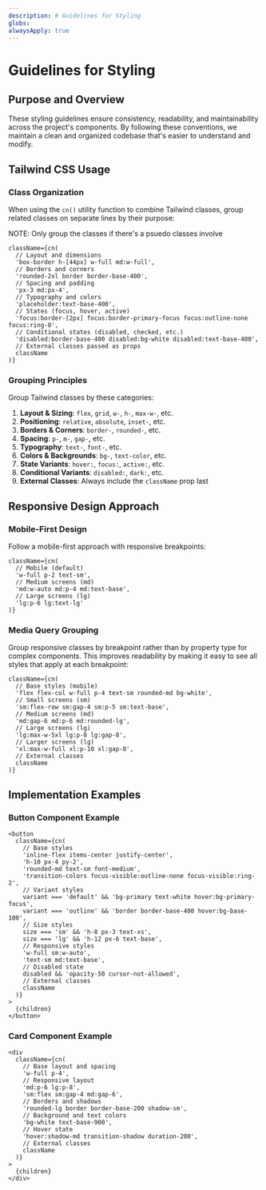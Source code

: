 ```yaml
---
description: # Guidelines for Styling
globs: 
alwaysApply: true
---
```

# Guidelines for Styling

## Purpose and Overview
These styling guidelines ensure consistency, readability, and maintainability across the project's components. By following these conventions, we maintain a clean and organized codebase that's easier to understand and modify.

## Tailwind CSS Usage

### Class Organization
When using the `cn()` utility function to combine Tailwind classes, group related classes on separate lines by their purpose:

NOTE: Only group the classes if there's a psuedo classes involve

```tsx
className={cn(
  // Layout and dimensions
  'box-border h-[44px] w-full md:w-full',
  // Borders and corners
  'rounded-2xl border border-base-400',
  // Spacing and padding
  'px-3 md:px-4',
  // Typography and colors
  'placeholder:text-base-400',
  // States (focus, hover, active)
  'focus:border-[2px] focus:border-primary-focus focus:outline-none focus:ring-0',
  // Conditional states (disabled, checked, etc.)
  'disabled:border-base-400 disabled:bg-white disabled:text-base-400',
  // External classes passed as props
  className
)}
```

### Grouping Principles
Group Tailwind classes by these categories:
1. **Layout & Sizing**: `flex`, `grid`, `w-`, `h-`, `max-w-`, etc.
2. **Positioning**: `relative`, `absolute`, `inset-`, etc.
3. **Borders & Corners**: `border-`, `rounded-`, etc.
4. **Spacing**: `p-`, `m-`, `gap-`, etc.
5. **Typography**: `text-`, `font-`, etc.
6. **Colors & Backgrounds**: `bg-`, `text-color`, etc.
7. **State Variants**: `hover:`, `focus:`, `active:`, etc.
8. **Conditional Variants**: `disabled:`, `dark:`, etc.
9. **External Classes**: Always include the `className` prop last

## Responsive Design Approach

### Mobile-First Design
Follow a mobile-first approach with responsive breakpoints:

```tsx
className={cn(
  // Mobile (default)
  'w-full p-2 text-sm',
  // Medium screens (md)
  'md:w-auto md:p-4 md:text-base',
  // Large screens (lg)
  'lg:p-6 lg:text-lg'
)}
```

### Media Query Grouping
Group responsive classes by breakpoint rather than by property type for complex components. This improves readability by making it easy to see all styles that apply at each breakpoint:

```tsx
className={cn(
  // Base styles (mobile)
  'flex flex-col w-full p-4 text-sm rounded-md bg-white',
  // Small screens (sm)
  'sm:flex-row sm:gap-4 sm:p-5 sm:text-base',
  // Medium screens (md)
  'md:gap-6 md:p-6 md:rounded-lg',
  // Large screens (lg)
  'lg:max-w-5xl lg:p-8 lg:gap-8',
  // Larger screens (lg)
  'xl:max-w-full xl:p-10 xl:gap-8',
  // External classes
  className
)}
```

## Implementation Examples

### Button Component Example
```tsx
<button
  className={cn(
    // Base styles
    'inline-flex items-center justify-center',
    'h-10 px-4 py-2',
    'rounded-md text-sm font-medium',
    'transition-colors focus-visible:outline-none focus-visible:ring-2',
    // Variant styles
    variant === 'default' && 'bg-primary text-white hover:bg-primary-focus',
    variant === 'outline' && 'border border-base-400 hover:bg-base-100',
    // Size styles
    size === 'sm' && 'h-8 px-3 text-xs',
    size === 'lg' && 'h-12 px-6 text-base',
    // Responsive styles
    'w-full sm:w-auto',
    'text-sm md:text-base',
    // Disabled state
    disabled && 'opacity-50 cursor-not-allowed',
    // External classes
    className
  )}
>
  {children}
</button>
```

### Card Component Example
```tsx
<div
  className={cn(
    // Base layout and spacing
    'w-full p-4',
    // Responsive layout
    'md:p-6 lg:p-8',
    'sm:flex sm:gap-4 md:gap-6',
    // Borders and shadows
    'rounded-lg border border-base-200 shadow-sm',
    // Background and text colors
    'bg-white text-base-900',
    // Hover state
    'hover:shadow-md transition-shadow duration-200',
    // External classes
    className
  )}
>
  {children}
</div>
``` 
